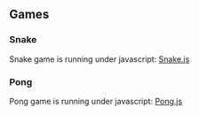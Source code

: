 ## Games

### Snake

Snake game is running under javascript:
[Snake.js](./snake-js)

### Pong

Pong game is running under javascript:
[Pong.js](./pong-js)
